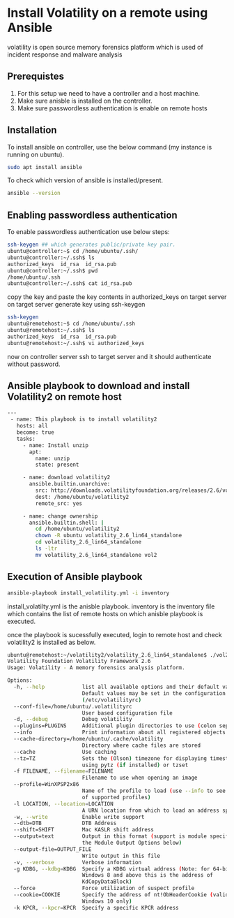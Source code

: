 # Install Volatility on a remote using Ansible

volatility is open source memory forensics platform which is used of incident response and malware analysis

## Prerequistes

1. For this setup we need to have a controller and a host machine.
2. Make sure anisble is installed on the controller.
3. Make sure passwordless authentication is enable on remote hosts

## Installation

To install ansible on controller, use the below command (my instance is running on ubuntu).

```bash
sudo apt install ansible
```

To check which version of ansible is installed/present.
```bash
ansible --version
```

## Enabling passwordless authentication

To enable passwordless authentication use below steps:

```bash
ssh-keygen ## which generates public/private key pair.
ubuntu@controller:~$ cd /home/ubuntu/.ssh/
ubuntu@controller:~/.ssh$ ls
authorized_keys  id_rsa  id_rsa.pub
ubuntu@controller:~/.ssh$ pwd
/home/ubuntu/.ssh
ubuntu@controller:~/.ssh$ cat id_rsa.pub
```

copy the key and paste the key contents in authorized_keys on target server
on target server generate key using ssh-keygen
```bash
ssh-keygen
ubuntu@remotehost:~$ cd /home/ubuntu/.ssh
ubuntu@remotehost:~/.ssh$ ls
authorized_keys  id_rsa  id_rsa.pub
ubuntu@remotehost:~/.ssh$ vi authorized_keys
```
now on controller server ssh to target server and it should authenticate without password.

## Ansible playbook to download and install Volatility2 on remote host

```bash
---
 - name: This playbook is to install volatility2
   hosts: all
   become: true
   tasks:
     - name: Install unzip
       apt:
         name: unzip
         state: present

     - name: download volatility2
       ansible.builtin.unarchive:
         src: http://downloads.volatilityfoundation.org/releases/2.6/volatility_2.6_lin64_standalone.zip
         dest: /home/ubuntu/volatility2
         remote_src: yes

     - name: change ownership
       ansible.builtin.shell: |
         cd /home/ubuntu/volatility2
         chown -R ubuntu volatility_2.6_lin64_standalone
         cd volatility_2.6_lin64_standalone
         ls -ltr
         mv volatility_2.6_lin64_standalone vol2
```

## Execution of Ansible playbook

```bash
ansible-playbook install_volatility.yml -i inventory
```
install_volatilty.yml is the anisble playbook.
inventory is the inventory file which contains the list of remote hosts on which anisble playbook is executed.

once the playbook is sucessfully executed, login to remote host and check volatility2 is installed as below.

```bash
ubuntu@remotehost:~/volatility2/volatility_2.6_lin64_standalone$ ./vol2 -h
Volatility Foundation Volatility Framework 2.6
Usage: Volatility - A memory forensics analysis platform.

Options:
  -h, --help            list all available options and their default values.
                        Default values may be set in the configuration file
                        (/etc/volatilityrc)
  --conf-file=/home/ubuntu/.volatilityrc
                        User based configuration file
  -d, --debug           Debug volatility
  --plugins=PLUGINS     Additional plugin directories to use (colon separated)
  --info                Print information about all registered objects
  --cache-directory=/home/ubuntu/.cache/volatility
                        Directory where cache files are stored
  --cache               Use caching
  --tz=TZ               Sets the (Olson) timezone for displaying timestamps
                        using pytz (if installed) or tzset
  -f FILENAME, --filename=FILENAME
                        Filename to use when opening an image
  --profile=WinXPSP2x86
                        Name of the profile to load (use --info to see a list
                        of supported profiles)
  -l LOCATION, --location=LOCATION
                        A URN location from which to load an address space
  -w, --write           Enable write support
  --dtb=DTB             DTB Address
  --shift=SHIFT         Mac KASLR shift address
  --output=text         Output in this format (support is module specific, see
                        the Module Output Options below)
  --output-file=OUTPUT_FILE
                        Write output in this file
  -v, --verbose         Verbose information
  -g KDBG, --kdbg=KDBG  Specify a KDBG virtual address (Note: for 64-bit
                        Windows 8 and above this is the address of
                        KdCopyDataBlock)
  --force               Force utilization of suspect profile
  --cookie=COOKIE       Specify the address of nt!ObHeaderCookie (valid for
                        Windows 10 only)
  -k KPCR, --kpcr=KPCR  Specify a specific KPCR address
```


